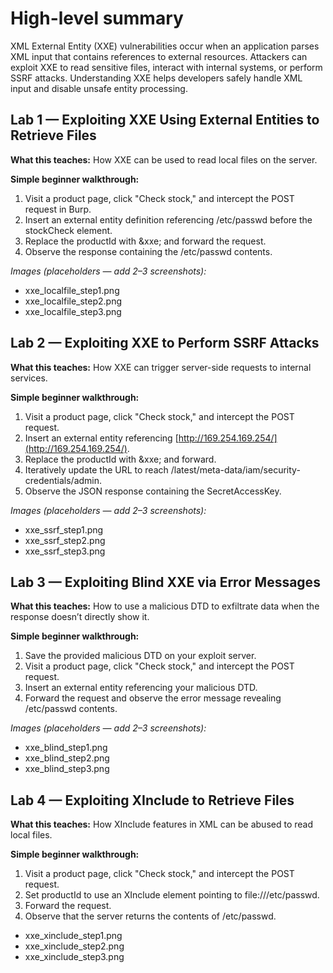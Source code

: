 # High-level summary

XML External Entity (XXE) vulnerabilities occur when an application parses XML input that contains references to external resources. Attackers can exploit XXE to read sensitive files, interact with internal systems, or perform SSRF attacks. Understanding XXE helps developers safely handle XML input and disable unsafe entity processing.

## Lab 1 — Exploiting XXE Using External Entities to Retrieve Files

**What this teaches:** How XXE can be used to read local files on the server.

**Simple beginner walkthrough:**

1. Visit a product page, click "Check stock," and intercept the POST request in Burp.
2. Insert an external entity definition referencing /etc/passwd before the stockCheck element.
3. Replace the productId with \&xxe; and forward the request.
4. Observe the response containing the /etc/passwd contents.

*Images (placeholders — add 2–3 screenshots):*

* xxe\_localfile\_step1.png
* xxe\_localfile\_step2.png
* xxe\_localfile\_step3.png


## Lab 2 — Exploiting XXE to Perform SSRF Attacks

**What this teaches:** How XXE can trigger server-side requests to internal services.

**Simple beginner walkthrough:**

1. Visit a product page, click "Check stock," and intercept the POST request.
2. Insert an external entity referencing [http://169.254.169.254/](http://169.254.169.254/).
3. Replace the productId with \&xxe; and forward.
4. Iteratively update the URL to reach /latest/meta-data/iam/security-credentials/admin.
5. Observe the JSON response containing the SecretAccessKey.

*Images (placeholders — add 2–3 screenshots):*

* xxe\_ssrf\_step1.png
* xxe\_ssrf\_step2.png
* xxe\_ssrf\_step3.png


## Lab 3 — Exploiting Blind XXE via Error Messages

**What this teaches:** How to use a malicious DTD to exfiltrate data when the response doesn’t directly show it.

**Simple beginner walkthrough:**

1. Save the provided malicious DTD on your exploit server.
2. Visit a product page, click "Check stock," and intercept the POST request.
3. Insert an external entity referencing your malicious DTD.
4. Forward the request and observe the error message revealing /etc/passwd contents.

*Images (placeholders — add 2–3 screenshots):*

* xxe\_blind\_step1.png
* xxe\_blind\_step2.png
* xxe\_blind\_step3.png

## Lab 4 — Exploiting XInclude to Retrieve Files

**What this teaches:** How XInclude features in XML can be abused to read local files.

**Simple beginner walkthrough:**

1. Visit a product page, click "Check stock," and intercept the POST request.
2. Set productId to use an XInclude element pointing to file:///etc/passwd.
3. Forward the request.
4. Observe that the server returns the contents of /etc/passwd.

* xxe\_xinclude\_step1.png
* xxe\_xinclude\_step2.png
* xxe\_xinclude\_step3.png

